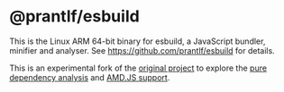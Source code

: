 # @prantlf/esbuild

This is the Linux ARM 64-bit binary for esbuild, a JavaScript bundler, minifier and analyser. See https://github.com/prantlf/esbuild for details.

This is an experimental fork of the [original project](https://github.com/evanw/esbuild) to explore the [pure dependency analysis](https://github.com/prantlf/esbuild/commits/analyse) and [AMD.JS support](https://github.com/prantlf/esbuild/commits/amdjs).
